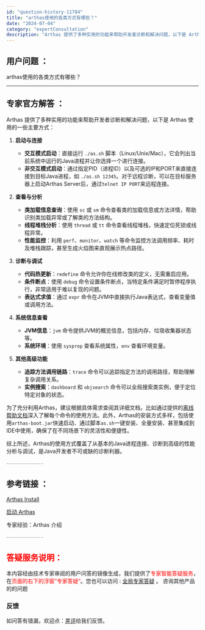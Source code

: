 ```yaml
---
id: "question-history-11784"
title: "arthas使用的各类方式有哪些？"
date: "2024-07-04"
category: "expertConsultation"
description: "Arthas 提供了多种实用的功能来帮助开发者诊断和解决问题，以下是 Arthas 使用的一些主要方式：1. **启动与连接**   - **交互模式启动**：直接运行 `./as.sh` 脚本（Linux/Unix/Mac），它会列出当前系统中运行的Java进程并让你选择一个进行连接。   - *"
---
```


## 用户问题 ：

arthas使用的各类方式有哪些？

---

## 专家官方解答 ：

Arthas 提供了多种实用的功能来帮助开发者诊断和解决问题，以下是 Arthas 使用的一些主要方式：

1. **启动与连接**

   - **交互模式启动**：直接运行 `./as.sh` 脚本（Linux/Unix/Mac），它会列出当前系统中运行的Java进程并让你选择一个进行连接。
   - **非交互模式启动**：通过指定PID（进程ID）以及可选的IP和PORT来直接连接到目标Java进程，如 `./as.sh 12345`。对于远程诊断，可以在目标服务器上启动Arthas Server后，通过`telnet IP PORT`来远程连接。

2. **查看与分析**

   - **类加载信息查询**：使用 `sc` 或 `sm` 命令查看类的加载信息或方法详情，帮助识别类加载异常或了解类的方法结构。
   - **线程堆栈分析**：使用 `thread` 或 `tt` 命令查看线程堆栈，快速定位死锁或线程异常。
   - **性能监控**：利用 `perf`、`monitor`、`watch` 等命令监控方法调用频率、耗时及堆栈跟踪，甚至生成火焰图来直观展示热点路径。

3. **诊断与调试**

   - **代码热更新**：`redefine` 命令允许你在线修改类的定义，无需重启应用。
   - **条件断点**：使用 `debug` 命令设置条件断点，当特定条件满足时暂停程序执行，非常适用于难以复现的问题。
   - **表达式求值**：通过 `expr` 命令在JVM中直接执行Java表达式，查看变量值或调用方法。

4. **系统信息查看**

   - **JVM信息**：`jvm` 命令提供JVM的概览信息，包括内存、垃圾收集器状态等。
   - **系统环境**：使用 `sysprop` 查看系统属性，`env` 查看环境变量。

5. **其他高级功能**
   - **追踪方法调用链路**：`trace` 命令可以追踪指定方法的调用路径，帮助理解复杂调用关系。
   - **实例搜索**：`dashboard` 和 `objsearch` 命令可以全局搜索类实例，便于定位特定对象的状态。

为了充分利用Arthas，建议根据具体需求查阅其详细文档，比如通过提供的[离线帮助文档](https://arthas.aliyun.com/download/doc/latest_version?mirror=aliyun)深入了解每个命令的使用方法。此外，Arthas的安装方式多样，包括使用`arthas-boot.jar`快速启动、通过脚本`as.sh`一键安装、全量安装、甚至集成到IDE中使用，确保了在不同场景下的灵活性和便捷性。

综上所述，Arthas的使用方式覆盖了从基本的Java进程连接、诊断到高级的性能分析与调试，是Java开发者不可或缺的诊断利器。

<font color="#949494">---------------</font>

## 参考链接 ：

[Arthas Install](../install-detail.md)

[启动 Arthas](../start-arthas.md)

专家经验：Arthas 介绍

<font color="#949494">---------------</font>

## <font color="#FF0000">答疑服务说明：</font>

本内容经由技术专家审阅的用户问答的镜像生成，我们提供了<font color="#FF0000">专家智能答疑服务</font>，在<font color="#FF0000">页面的右下的浮窗”专家答疑“</font>。您也可以访问 : [全局专家答疑](https://answer.opensource.alibaba.com/docs/intro) 。 咨询其他产品的的问题

### 反馈

如问答有错漏，欢迎点：[差评](https://ai.nacos.io/user/feedbackByEnhancerGradePOJOID?enhancerGradePOJOId=16053)给我们反馈。
